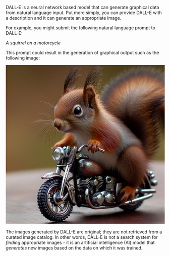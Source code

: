 DALL-E is a neural network based model that can generate graphical data from natural language input. Put more simply, you can provide DALL-E with a description and it can generate an appropriate image.

For example, you might submit the following natural language prompt to DALL-E:

*A squirrel on a motorcycle*

This prompt could result in the generation of graphical output such as the following image:

![A picture of a squirrel on a motorcycle.](../media/squirrel-on-motorcycle.png)

The images generated by DALL-E are original; they are not retrieved from a curated image catalog. In other words, DALL-E is not a search system for *finding* appropriate images - it is an artificial intelligence (AI) model that *generates* new images based on the data on which it was trained.
